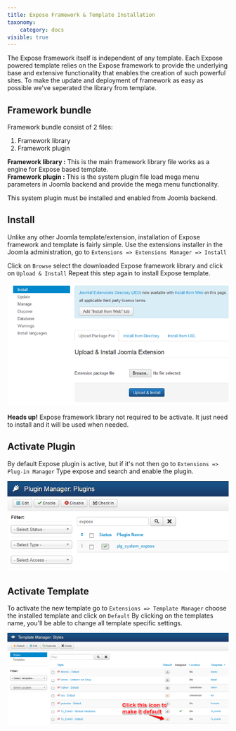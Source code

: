 ```yaml
---
title: Expose Framework & Template Installation
taxonomy:
    category: docs
visible: true
---
```


The Expose framework itself is independent of any template. Each Expose powered template relies on the Expose framework to provide the underlying base and extensive functionality that enables the creation of such powerful sites. To make the update and deployment of framework as easy as possible we've seperated the library from template.

## Framework bundle
Framework bundle consist of 2 files:
1. Framework library
1. Framework plugin

__Framework library :__ This is the main framework library file works as a engine for Expose based template.  
__Framework plugin :__ This is the system plugin file load mega menu parameters in Joomla backend and provide the mega menu functionality.
<p class="alert alert-warning">This system plugin must be installed and enabled from Joomla backend.</p>

## Install
Unlike any other Joomla template/extension, installation of Expose framework and template is fairly simple. Use the extensions installer in the Joomla administration, go to ```Extensions => Extensions Manager => Install```

Click on ```Browse``` select the downloaded Expose framework library and click on ```Upload & Install``` Repeat this step again to install Expose template.

![Joomla Template/Extension installation](extensions-manager1.png)
<p class="alert alert-info"><strong>Heads up!</strong> Expose framework library not required to be activate. It just need to install and it will be used when needed.</p>

## Activate Plugin
By default Expose plugin is active, but if it's not then go to ```Extensions => Plug-in Manager``` Type expose and search and enable the plugin.

![Expose system plugin](extensions-manager2.png)

## Activate Template
To activate the new template go to ```Extensions => Template Manager``` choose the installed template and click on ```Default```
By clicking on the templates name, you'll be able to change all template specific settings.

![Expose template](extensions-manager3.png)